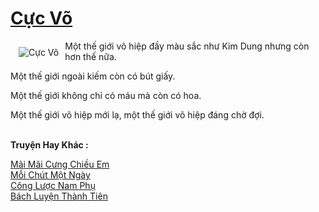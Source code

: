 <a href="https://utruyen.com/cuc-vo/17420/" title="Cực Võ"><h1>Cực Võ</h1></a><div style="display:table"><img align="right" style="float: left; padding: 10px;" src="https://utruyen.com/images/story/200x260/cuc-vo.jpg" alt="Cực Võ">Một thế giới võ hiệp đầy màu sắc như Kim Dung nhưng còn hơn thế nữa.<p></p>Một thế giới ngoài kiếm còn có bút giấy.<p></p>Một thế giới không chỉ có máu mà còn có hoa.<p></p>Một thế giới võ hiệp mới lạ, một thế giới võ hiệp đáng chờ đợi.</div><p><br><b>Truyện Hay Khác :</b></p><a href="https://utruyen.com/mai-mai-cung-chieu-em/17185/" alt="Mãi Mãi Cưng Chiều Em">Mãi Mãi Cưng Chiều Em</a><br/><a href="https://github.com/quanluxury/ngontinhhot/tree/master/truyenhay/20495/" alt="Mỗi Chút Một Ngày">Mỗi Chút Một Ngày</a><br/><a href="https://github.com/quanluxury/ngontinhhot/tree/master/truyenhay/15986/" alt="Công Lược Nam Phụ">Công Lược Nam Phụ</a><br/><a href="https://github.com/quanluxury/truyenhot/tree/master/truyenhay/4564/" alt="Bách Luyện Thành Tiên">Bách Luyện Thành Tiên</a><br/>